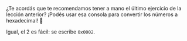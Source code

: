¿Te acordás que te recomendamos tener a mano el último ejercicio de la lección anterior? ¡Podés usar esa consola para convertir los números a hexadecimal! :grimacing:

Igual, el 2 es fácil: se escribe `0x0002`.